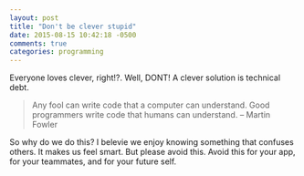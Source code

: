 ```yaml
---
layout: post
title: "Don't be clever stupid"
date: 2015-08-15 10:42:18 -0500
comments: true
categories: programming
---
```


Everyone loves clever, right!?. Well, DONT! A clever solution is technical debt.

<blockquote>
Any fool can write code that a computer can understand. 
Good programmers write code that humans can understand. – Martin Fowler
</blockquote>

So why do we do this? I belevie we enjoy knowing something that confuses others. It makes us feel smart. But please avoid this. Avoid this for your app, for your teammates, and for your future self.


